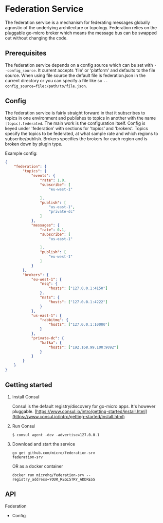# Federation Service

The federation service is a mechanism for federating messages globally agnostic of the underlying architecture or topology. 
Federation relies on the pluggable go-micro broker which means the message bus can be swapped out without changing the code.

## Prerequisites

The federation service depends on a config source which can be set with `--config_source`. It current accepts 'file' or 'platform' 
and defaults to the file source. When using file source the default file is federation.json in the current directory or 
you can specify a file like so `--config_source=file:/path/to/file.json`.

## Config

The federation service is fairly straight forward in that it subscribes to topics in one environment and publishes to 
topics in another with the name `[topic].federated`. The main work is the configuration itself. Config is keyed 
under 'federation' with sections for 'topics' and  'brokers'. Topics specify the topics to be federated, at what sample rate 
and which regions to subscribe/publish. Brokers specifies the brokers for each region and is broken down by plugin type. 

Example config:

```json
{
	"federation": {
		"topics": {
			"events": {
				"rate": 1.0,
				"subscribe": [
					"eu-west-1"

				],
				"publish": [
					"us-east-1",
					"private-dc"
				]
			},
			"messages": {
				"rate": 0.1,
				"subscribe": [
					"us-east-1"

				],
				"publish": [
					"eu-west-1"
				]
			}
		},
		"brokers": {
			"eu-west-1": {
				"nsq": {
					"hosts": ["127.0.0.1:4150"]
				},
				"nats": {
					"hosts": ["127.0.0.1:4222"]
				}
			},
			"us-east-1": {
				"rabbitmq": {
					"hosts": ["127.0.0.1:10000"]
				}
			},
			"private-dc": {
				"kafka": {
					"hosts": ["192.168.99.100:9092"]
				}
			}
		}
	}
}
```

## Getting started

1. Install Consul

	Consul is the default registry/discovery for go-micro apps. It's however pluggable.
	[https://www.consul.io/intro/getting-started/install.html](https://www.consul.io/intro/getting-started/install.html)

2. Run Consul
	```
	$ consul agent -dev -advertise=127.0.0.1
	```

3. Download and start the service

	```shell
	go get github.com/micro/federation-srv
	federation-srv
	```

	OR as a docker container

	```shell
	docker run microhq/federation-srv --registry_address=YOUR_REGISTRY_ADDRESS
	```

## API

Federation
- Config

